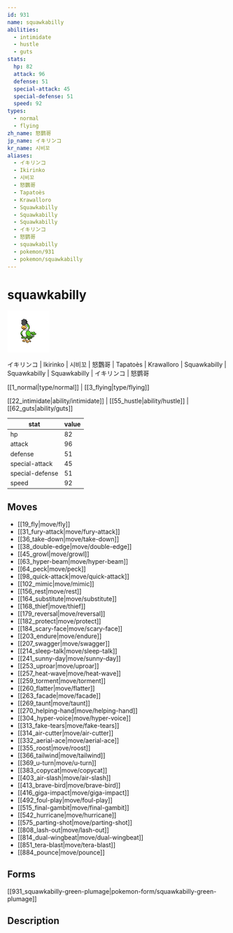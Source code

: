 ```yaml
---
id: 931
name: squawkabilly
abilities:
  - intimidate
  - hustle
  - guts
stats:
  hp: 82
  attack: 96
  defense: 51
  special-attack: 45
  special-defense: 51
  speed: 92
types:
  - normal
  - flying
zh_name: 怒鹦哥
jp_name: イキリンコ
kr_name: 시비꼬
aliases:
  - イキリンコ
  - Ikirinko
  - 시비꼬
  - 怒鸚哥
  - Tapatoès
  - Krawalloro
  - Squawkabilly
  - Squawkabilly
  - Squawkabilly
  - イキリンコ
  - 怒鹦哥
  - squawkabilly
  - pokemon/931
  - pokemon/squawkabilly
---
```

# squawkabilly

![](https://raw.githubusercontent.com/PokeAPI/sprites/master/sprites/pokemon/931.png)

イキリンコ | Ikirinko | 시비꼬 | 怒鸚哥 | Tapatoès | Krawalloro | Squawkabilly | Squawkabilly | Squawkabilly | イキリンコ | 怒鹦哥

[[1_normal|type/normal]] | [[3_flying|type/flying]]

[[22_intimidate|ability/intimidate]] | [[55_hustle|ability/hustle]] | [[62_guts|ability/guts]]

|stat|value|
|---|---|
|hp|82|
|attack|96|
|defense|51|
|special-attack|45|
|special-defense|51|
|speed|92|


## Moves

- [[19_fly|move/fly]]
- [[31_fury-attack|move/fury-attack]]
- [[36_take-down|move/take-down]]
- [[38_double-edge|move/double-edge]]
- [[45_growl|move/growl]]
- [[63_hyper-beam|move/hyper-beam]]
- [[64_peck|move/peck]]
- [[98_quick-attack|move/quick-attack]]
- [[102_mimic|move/mimic]]
- [[156_rest|move/rest]]
- [[164_substitute|move/substitute]]
- [[168_thief|move/thief]]
- [[179_reversal|move/reversal]]
- [[182_protect|move/protect]]
- [[184_scary-face|move/scary-face]]
- [[203_endure|move/endure]]
- [[207_swagger|move/swagger]]
- [[214_sleep-talk|move/sleep-talk]]
- [[241_sunny-day|move/sunny-day]]
- [[253_uproar|move/uproar]]
- [[257_heat-wave|move/heat-wave]]
- [[259_torment|move/torment]]
- [[260_flatter|move/flatter]]
- [[263_facade|move/facade]]
- [[269_taunt|move/taunt]]
- [[270_helping-hand|move/helping-hand]]
- [[304_hyper-voice|move/hyper-voice]]
- [[313_fake-tears|move/fake-tears]]
- [[314_air-cutter|move/air-cutter]]
- [[332_aerial-ace|move/aerial-ace]]
- [[355_roost|move/roost]]
- [[366_tailwind|move/tailwind]]
- [[369_u-turn|move/u-turn]]
- [[383_copycat|move/copycat]]
- [[403_air-slash|move/air-slash]]
- [[413_brave-bird|move/brave-bird]]
- [[416_giga-impact|move/giga-impact]]
- [[492_foul-play|move/foul-play]]
- [[515_final-gambit|move/final-gambit]]
- [[542_hurricane|move/hurricane]]
- [[575_parting-shot|move/parting-shot]]
- [[808_lash-out|move/lash-out]]
- [[814_dual-wingbeat|move/dual-wingbeat]]
- [[851_tera-blast|move/tera-blast]]
- [[884_pounce|move/pounce]]

## Forms



[[931_squawkabilly-green-plumage|pokemon-form/squawkabilly-green-plumage]]

## Description



